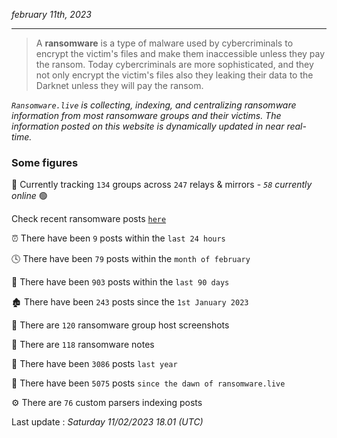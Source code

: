 _february 11th, 2023_

---

> A **ransomware** is a type of malware used by cybercriminals to encrypt the victim's files and make them inaccessible unless they pay the ransom. Today cybercriminals are more sophisticated, and they not only encrypt the victim's files also they leaking their data to the Darknet unless they will pay the ransom.


_`Ransomware.live` is collecting, indexing, and centralizing ransomware information from most ransomware groups and their victims. The information posted on this website is dynamically updated in near real-time._

### Some figures 

🔎 Currently tracking `134` groups across `247` relays & mirrors - _`58` currently online_ 🟢

Check recent ransomware posts [`here`](recentposts.md)


⏰ There have been `9` posts within the `last 24 hours`

🕓 There have been `79` posts within the `month of february`

📅 There have been `903` posts within the `last 90 days`

🏚 There have been `243` posts since the `1st January 2023`

📸 There are `120` ransomware group host screenshots

📝 There are `118` ransomware notes

🚀 There have been `3086` posts `last year`

🐣 There have been `5075` posts `since the dawn of ransomware.live`

⚙️ There are `76` custom parsers indexing posts



Last update : _Saturday 11/02/2023 18.01 (UTC)_

